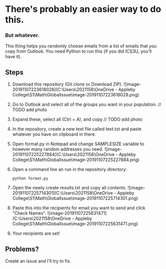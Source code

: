 # There's probably an easier way to do this.

### But whatever.

This thing helps you randomly choose emails from a list of emails that you copy from Outlook. You need Python to run this (if you did ICS3U, you'll have it).

## Steps

1. Download this repository (Git clone or Download ZIP). ![image-20191107223618028](C:\Users\2021158\OneDrive - Appleby College\S1\Math\GlobalIssue\image-20191107223618028.png)

2. Go to Outlook and select all of the groups you want in your population. // TODO add photo

3. Expand these, select all (Ctrl + A), and copy // TODO add photo

4. In the repository, create a new text file called text.txt and paste whatever you have on clipboard in there.

5. Open format.py in Notepad and change SAMPLESIZE variable to however many random addresses you need. ![image-20191107225227884](C:\Users\2021158\OneDrive - Appleby College\S1\Math\GlobalIssue\image-20191107225227884.png) 

6. Open a command line an run in the repository directory:

   ```
   python format.py
   ```

7. Open the newly create results.txt and copy all contents. ![image-20191107225714301](C:\Users\2021158\OneDrive - Appleby College\S1\Math\GlobalIssue\image-20191107225714301.png)
8. Paste this into the recipients for email you want to send and click "Check Names". ![image-20191107225631471](C:\Users\2021158\OneDrive - Appleby College\S1\Math\GlobalIssue\image-20191107225631471.png)
9. Your recipients are set!

## Problems?

Create an issue and I'll try to fix. 